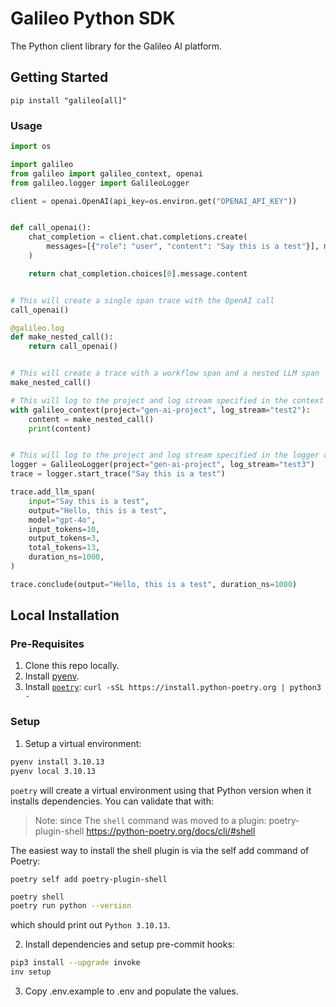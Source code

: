# Galileo Python SDK

The Python client library for the Galileo AI platform.

## Getting Started

`pip install "galileo[all]"`

### Usage

```python
import os

import galileo
from galileo import galileo_context, openai
from galileo.logger import GalileoLogger

client = openai.OpenAI(api_key=os.environ.get("OPENAI_API_KEY"))


def call_openai():
    chat_completion = client.chat.completions.create(
        messages=[{"role": "user", "content": "Say this is a test"}], model="gpt-4o"
    )

    return chat_completion.choices[0].message.content


# This will create a single span trace with the OpenAI call
call_openai()

@galileo.log
def make_nested_call():
    return call_openai()


# This will create a trace with a workflow span and a nested LLM span
make_nested_call()

# This will log to the project and log stream specified in the context manager
with galileo_context(project="gen-ai-project", log_stream="test2"):
    content = make_nested_call()
    print(content)


# This will log to the project and log stream specified in the logger constructor
logger = GalileoLogger(project="gen-ai-project", log_stream="test3")
trace = logger.start_trace("Say this is a test")

trace.add_llm_span(
    input="Say this is a test",
    output="Hello, this is a test",
    model="gpt-4o",
    input_tokens=10,
    output_tokens=3,
    total_tokens=13,
    duration_ns=1000,
)

trace.conclude(output="Hello, this is a test", duration_ns=1000)
```

## Local Installation

### Pre-Requisites

1. Clone this repo locally.
2. Install [pyenv](https://github.com/pyenv/pyenv).
3. Install [`poetry`](https://python-poetry.org/): `curl -sSL https://install.python-poetry.org | python3 -`

### Setup

1. Setup a virtual environment:

```sh
pyenv install 3.10.13
pyenv local 3.10.13
```

`poetry` will create a virtual environment using that Python version when it installs dependencies. You can validate that with:

> Note: since The `shell` command was moved to a plugin: poetry-plugin-shell
> https://python-poetry.org/docs/cli/#shell

The easiest way to install the shell plugin is via the self add command of Poetry:
```shell
poetry self add poetry-plugin-shell
```

```sh
poetry shell
poetry run python --version
```

which should print out `Python 3.10.13`.

2. Install dependencies and setup pre-commit hooks:

```sh
pip3 install --upgrade invoke
inv setup
```

3. Copy .env.example to .env and populate the values.

